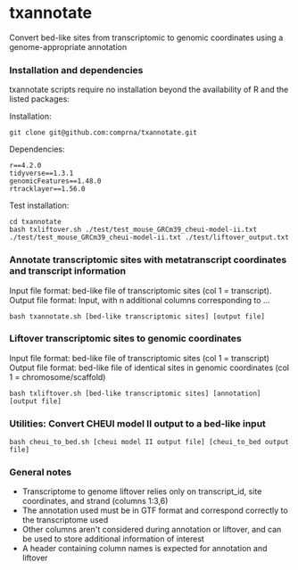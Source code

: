 # txannotate
Convert bed-like sites from transcriptomic to genomic coordinates using a genome-appropriate annotation

### Installation and dependencies  

txannotate scripts require no installation beyond the availability of R and the listed packages:

Installation:
```
git clone git@github.com:comprna/txannotate.git
```

Dependencies:
```
r==4.2.0
tidyverse==1.3.1
genomicFeatures==1.48.0
rtracklayer==1.56.0
```

Test installation: 
```
cd txannotate
bash txliftover.sh ./test/test_mouse_GRCm39_cheui-model-ii.txt ./test/test_mouse_GRCm39_cheui-model-ii.txt ./test/liftover_output.txt
```

### Annotate transcriptomic sites with metatranscript coordinates and transcript information

Input file format: bed-like file of transcriptomic sites (col 1 = transcript).   
Output file format: Input, with n additional columns corresponding to ...    

```
bash txannotate.sh [bed-like transcriptomic sites] [output file]
```

### Liftover transcriptomic sites to genomic coordinates

Input file format: bed-like file of transcriptomic sites (col 1 = transcript)     
Output file format: bed-like file of identical sites in genomic coordinates (col 1 = chromosome/scaffold)      

```
bash txliftover.sh [bed-like transcriptomic sites] [annotation] [output file]
```

### Utilities: Convert CHEUI model II output to a bed-like input
```
bash cheui_to_bed.sh [cheui model II output file] [cheui_to_bed output file]
```

### General notes
- Transcriptome to genome liftover relies only on transcript_id, site coordinates, and strand (columns 1:3,6)
- The annotation used must be in GTF format and correspond correctly to the transcriptome used
- Other columns aren't considered during annotation or liftover, and can be used to store additional information of interest
- A header containing column names is expected for annotation and liftover
